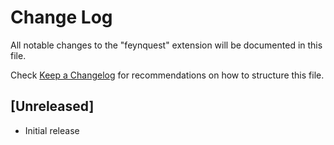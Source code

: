 # Change Log

All notable changes to the "feynquest" extension will be documented in this file.

Check [Keep a Changelog](http://keepachangelog.com/) for recommendations on how to structure this file.

## [Unreleased]

- Initial release